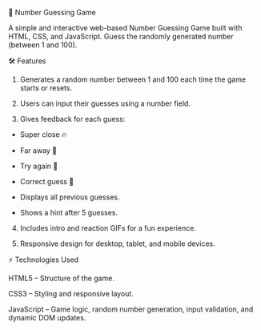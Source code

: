 🎲 Number Guessing Game

A simple and interactive web-based Number Guessing Game built with HTML, CSS, and JavaScript. Guess the randomly generated number (between 1 and 100).

🛠 Features

1. Generates a random number between 1 and 100 each time the game starts or resets.

2. Users can input their guesses using a number field.

3. Gives feedback for each guess:

- Super close 🔥

- Far away 🥶

- Try again 🤔

- Correct guess 🎉

- Displays all previous guesses.

- Shows a hint after 5 guesses.

4. Includes intro and reaction GIFs for a fun experience.

5. Responsive design for desktop, tablet, and mobile devices.

⚡ Technologies Used

HTML5 – Structure of the game.

CSS3 – Styling and responsive layout.

JavaScript – Game logic, random number generation, input validation, and dynamic DOM updates.
